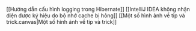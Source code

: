 [[Hướng dẫn cấu hình logging trong Hibernate]]
[[IntelliJ IDEA không nhận diện được ký hiệu do bộ nhớ cache bị hỏng]]
[[Một số hình ảnh về tip và trick.canvas|Một số hình ảnh về tip và trick]]